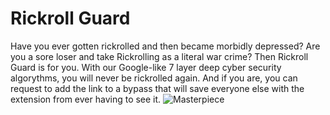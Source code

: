 # Rickroll Guard
Have you ever gotten rickrolled and then became morbidly depressed? Are you a sore loser and take Rickrolling as a literal war crime? Then Rickroll Guard is for you. With our Google-like 7 layer deep cyber security algorythms, you will never be rickrolled again. And if you are, you can request to add the link to a bypass that will save everyone else with the extension from ever having to see it.
![Masterpiece](https://cdn.discordapp.com/attachments/725821890584903792/777726373023318066/chrome_5AzFc58Zvt.jpg)
